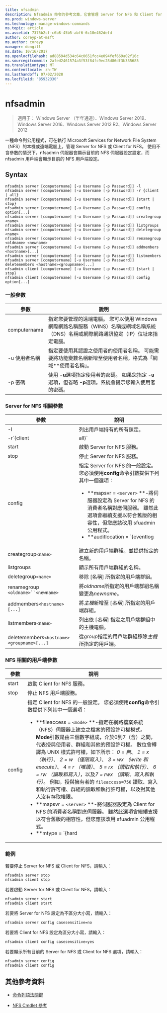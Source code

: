 ```yaml
---
title: nfsadmin
description: Nfsadmin 命令的參考文章，它會管理 Server for NFS 和 Client for NFS。
ms.prod: windows-server
ms.technology: manage-windows-commands
ms.topic: article
ms.assetid: 7375b2cf-c6b8-45b5-abf6-6c10e462defd
author: coreyp-at-msft
ms.author: coreyp
manager: dongill
ms.date: 10/16/2017
ms.openlocfilehash: ad88594d534c64c0651fcc4e094fef669a02f16c
ms.sourcegitcommit: 2afed2461574a3f53f84fc9ec28d86df3b335685
ms.translationtype: MT
ms.contentlocale: zh-TW
ms.lasthandoff: 07/02/2020
ms.locfileid: "85932330"
---
```

# <a name="nfsadmin"></a>nfsadmin

> 適用于： Windows Server （半年通道）、Windows Server 2019、Windows Server 2016、Windows Server 2012 R2、Windows Server 2012

一種命令列公用程式，可在執行 Microsoft Services for Network File System （NFS）的本機或遠端電腦上，管理 Server for NFS 或 Client for NFS。 使用不含參數的情況下，nfsadmin 伺服器會顯示目前的 NFS 伺服器設定設定，而 nfsadmin 用戶端會顯示目前的 NFS 用戶端設定。

## <a name="syntax"></a>Syntax

```
nfsadmin server [computername] [-u Username [-p Password]] -l
nfsadmin server [computername] [-u Username [-p Password]] -r {client | all}
nfsadmin server [computername] [-u Username [-p Password]] {start | stop}
nfsadmin server [computername] [-u Username [-p Password]] config option[...]
nfsadmin server [computername] [-u Username [-p Password]] creategroup <name>
nfsadmin server [computername] [-u Username [-p Password]] listgroups
nfsadmin server [computername] [-u Username [-p Password]] deletegroup <name>
nfsadmin server [computername] [-u Username [-p Password]] renamegroup <oldname> <newname>
nfsadmin server [computername] [-u Username [-p Password]] addmembers <hostname>[...]
nfsadmin server [computername] [-u Username [-p Password]] listmembers
nfsadmin server [computername] [-u Username [-p Password]] deletemembers <hostname><groupname>[...]
nfsadmin client [computername] [-u Username [-p Password]] {start | stop}
nfsadmin client [computername] [-u Username [-p Password]] config option[...]
```

### <a name="general-parameters"></a>一般參數

| 參數 | 說明 |
| --------- | ----------- |
| computername | 指定您要管理的遠端電腦。 您可以使用 Windows 網際網路名稱服務（WINS）名稱或網域名稱系統（DNS）名稱或網際網路通訊協定（IP）位址來指定電腦。 |
| -u 使用者名稱 | 指定要使用其認證之使用者的使用者名稱。 可能需要將功能變數名稱新增至使用者名稱，格式為「網域*\*使用者名稱」。 |
| -p 密碼 | 使用 **-u**選項指定使用者的密碼。 如果您指定 **-u**選項，但省略 **-p**選項，系統會提示您輸入使用者的密碼。 |

### <a name="server-for-nfs-related-parameters"></a>Server for NFS 相關參數

| 參數 | 說明 |
| --------- | ----------- |
| -l | 列出用戶端持有的所有鎖定。 |
| -r`{client|all}` | 釋放用戶端所持有的鎖定，如果所有用戶端已指定 all，則為。 |
| start | 啟動 Server for NFS 服務。 |
| stop | 停止 Server for NFS 服務。 |
| config | 指定 Server for NFS 的一般設定。 您必須使用**config**命令引數提供下列其中一個選項：<ul><li>**mapsvr = `<server>` **-將伺服器設定為 Server for NFS 的消費者名稱對應伺服器。 雖然此選項會繼續支援以符合舊版的相容性，但您應該改用 sfuadmin 公用程式。</li><li>**auditlocation = `{eventlog|file|both|none}` **-指定是否要審核事件以及記錄事件的位置。 需要下列其中一個引數：<ul><li>**eventlog** -指定僅將經過審核的事件記錄在事件檢視器應用程式記錄檔中。</li><li>檔案 **-指定**只會將已審核的事件記錄在所指定的檔案中 `config fname` 。</li><li>**both** -指定已審核的事件將會記錄在事件檢視器應用程式記錄檔中，以及所指定的檔案中 `config fname` 。</li><li>**無**-指定不審核事件。</li></ul><li>**fname = `<file>` **-將檔案所指定的檔案設定為 audit 檔案。 預設值為 **%sfudir%\log \\ nfssvr。**</li><li>**fsize = `<size>` **-將大小設定為 audit 檔案的大小上限（以 mb 為單位）。 預設的大小上限為**7 MB**。</li><li>**`audit=[+|-]mount [+|-]read [+|-]write [+|-]create [+|-]delete [+|-]locking [+|-]all`**-指定要記錄的事件。 若要開始記錄事件，請在事件名稱前面輸入一個加號（ **+** ）; 若要停止記錄事件，請在 **-** 事件名稱前面輸入減號（）。 如果省略正負號，則 **+** 會假設為正負號。 請勿將**all**與任何其他事件名稱一起使用。</li><li>**lockperiod = `<seconds>` **-指定 Server for nfs 連線遺失後，或在 Server for nfs 服務重新開機之後，伺服器將等待回收鎖定的秒數。</li><li>**portmapprotocol = `{TCP|UDP|TCP+UDP}` **-指定 Portmap 支援的傳輸通訊協定。 預設設定為**TCP + UDP**。</li><li>**mountprotocol = `{TCP|UDP|TCP+UDP}` **-指定掛接支援的傳輸通訊協定。 預設設定為**TCP + UDP**。</li><li>**nfsprotocol = `{TCP|UDP|TCP+UDP}` **-指定網路檔案系統（NFS）支援的傳輸通訊協定。 預設設定為**TCP + UDP**</li><li>**nlmprotocol = `{TCP|UDP|TCP+UDP}` **-指定網路鎖定管理員（NLM）支援的傳輸通訊協定。 預設設定為**TCP + UDP**。</li><li>**nsmprotocol = `{TCP|UDP|TCP+UDP}` **-指定網路狀態管理員（NSM）支援的傳輸通訊協定。 預設設定為**TCP + UDP**。</li><li>**enableV3 = `{yes|no}` **-指定是否支援 NFS 第3版通訊協定。 預設設定為 **[是]**。</li><li>**renewauth = `{yes|no}` **-指定是否需要在 config renewauthinterval 指定的期間之後重新驗證用戶端連接。 預設設定為 [**否**]。</li><li>**renewauthinterval = `<seconds>` **-指定如果 `config renewauth` 設定為 **[是]**，則在強制重新驗證用戶端之前經過的秒數。 預設值為**600 秒**。</li><li>**dircache = `<size>` **-指定目錄快取的大小（以 kb 為單位）。 指定為 size 的數位必須是4到128之間的4倍數。 預設的目錄快取大小為**128 KB**。</li><li>**translationfile = `<file>` **-指定一個檔案，其中包含在將檔案從 Windows 架構移至 UNIX 檔案系統時，用來取代檔案名稱中字元的對應資訊。 如果未指定 file，則會停用檔案名字元轉譯。 如果**translationfile**的值已變更，您必須重新開機伺服器，變更才會生效。</li><li>**dotfileshidden = `{yes|no}` **-指定名稱開頭為句點（.）的檔案在 Windows 檔案系統中是否標示為隱藏，並因此從 NFS 用戶端隱藏。 預設設定為 [**否**]。</li><li>**casesensitivelookups = `{yes|no}` **-指定目錄查閱是否區分大小寫（需要完全符合的字元大小寫）。<p>您也必須停用 Windows 核心不區分大小寫，以支援區分大小寫的檔案名。 若要支援區分大小寫，請將登錄機碼的**DWord**值變更 `HKLM\SYSTEM\CurrentControlSet\Control\Session Manager\kernel` 為**0**。</li><li>**ntfscase = `{lower|upper|preserve}` **-指定是否要以小寫、大寫或儲存在目錄中的格式，傳回 NTFS 檔案系統中檔案名稱的字元大小寫。 預設設定為 [**保留**]。 如果 [ **casesensitivelookups** ] 設定為 **[是]**，則無法變更此設定。</li></ul> |
| creategroup`<name>` | 建立新的用戶端群組，並提供指定的名稱。 |
| listgroups | 顯示所有用戶端群組的名稱。 |
| deletegroup`<name>` | 移除 [名稱] 所指定的用戶端群組。 |
| renamegroup `<oldname>``<newname>` | 將*oldname*所指定的用戶端群組名稱變更為*newname*。 |
| addmembers`<hostname>[...]` | 將*主機*新增至 [*名稱*] 所指定的用戶端群組。 |
| listmembers`<name>` | 列出依 [*名稱*] 指定之用戶端群組中的主機電腦。 |
| deletemembers`<hostname><groupname>[...]` | 從*group*指定的用戶端群組移除*主機*所指定的用戶端。 |

### <a name="client-for-nfs-related-parameters"></a>NFS 相關的用戶端參數

| 參數 | 說明 |
| --------- | ----------- |
| start | 啟動 Client for NFS 服務。 |
| stop | 停止 NFS 用戶端服務。 |
| config | 指定 Client for NFS 的一般設定。 您必須使用**config**命令引數提供下列其中一個選項：<ul><li>**fileaccess = `<mode>` **-指定在網路檔案系統（NFS）伺服器上建立之檔案的預設許可權模式。 **Mode**引數是由三個數字組成，介於0到7（含）之間，代表授與使用者、群組和其他的預設許可權。 數位會轉譯為 UNIX 樣式許可權，如下所示： *0 = 無*、 *1 = x （執行）*、 *2 = w （僅限寫入）*、 *3 = wx （write 和 execute）*、 *4 = r （唯讀）*、 *5 = rx （讀取和執行）*、 *6 = rw （讀取和寫入）*，以及*7 = rwx （讀取、寫入和執行）*。 例如，授與擁有者的 `fileaccess=750` 讀取、寫入和執行許可權、群組的讀取和執行許可權，以及對其他人沒有存取權限。</li><li>**mapsvr = `<server>` **-將伺服器設定為 Client for NFS 的消費者名稱對應伺服器。 雖然此選項會繼續支援以符合舊版的相容性，但您應該改用 sfuadmin 公用程式。</li><li>**mtype = `{hard|soft}` **-指定預設掛接類型。 若是硬掛接，NFS 用戶端會繼續重試失敗的 RPC，直到成功為止。 若為軟掛接，則在重試呼叫由重試選項指定的次數之後，NFS 用戶端會傳回呼叫應用程式失敗。</li><li>**重試 `<number>` =**-指定嘗試建立軟掛接連接的次數。 這個值必須介於1到10（含）之間。 預設為 **1**。</li><li>**timeout = `<seconds>` **-指定等候連接的秒數（遠端程序呼叫）。 這個值必須是*0.8*、 *0.9*或*1 到 60*（含）之間的整數。 預設值為**0.8**。</li><li>**通訊協定 `{TCP|UDP|TCP+UDP}` =**-指定用戶端支援的傳輸通訊協定。 預設設定為**TCP + UDP**。</li><li>**rsize = `<size>` **-指定讀取緩衝區的大小（以 kb 為單位）。 此值可以是*0.5、1、2、4、8、16*或*32*。 預設值為**32**。</li><li>**wsize = `<size>` **-指定寫入緩衝區的大小（以 kb 為單位）。 此值可以是*0.5、1、2、4、8、16*或*32*。 預設值為**32**。</li><li>**perf = default** -將下列效能設定還原為預設值： *mtype*、 *retry*、 *timeout*、 *rsize*或*wsize*。 |

### <a name="examples"></a>範例

若要停止 Server for NFS 或 Client for NFS，請輸入：

```
nfsadmin server stop
nfsadmin client stop
```

若要啟動 Server for NFS 或 Client for NFS，請輸入：

```
nfsadmin server start
nfsadmin client start
```

若要將 Server for NFS 設定為不區分大小寫，請輸入：

```
nfsadmin server config casesensitive=no
```

若要將 Client for NFS 設定為區分大小寫，請輸入：

```
nfsadmin client config casesensitive=yes
```

若要顯示所有目前的 Server for NFS 或 Client for NFS 選項，請輸入：

```
nfsadmin server config
nfsadmin client config
```

## <a name="additional-references"></a>其他參考資料

- [命令列語法關鍵](command-line-syntax-key.md)

- [NFS Cmdlet 參考](https://docs.microsoft.com/powershell/module/nfs)
